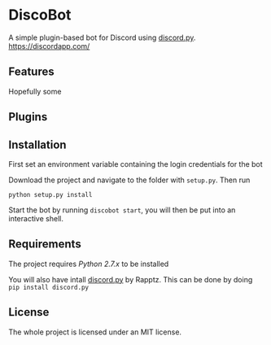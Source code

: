# DiscoBot

A simple plugin-based bot for Discord using [discord.py](). https://discordapp.com/

Features
--------
Hopefully some

Plugins
-------

Installation
------------

First set an environment variable containing the login credentials for the bot

Download the project and navigate to the folder with `setup.py`. Then run 

```
python setup.py install
```

Start the bot by running `discobot start`, you will then be put into an interactive shell.

Requirements
------------
The project requires *Python 2.7.x* to be installed

You will also have intall [discord.py]() by Rapptz. This can be done by doing `pip install discord.py`

License
-------
The whole project is licensed under an MIT license.